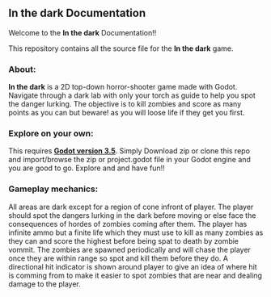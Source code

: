 ## In the dark Documentation

Welcome to the **In the dark** Documentation!!

This repository contains all the source file for the **In the dark** game.


### About: 
**In the dark** is a 2D top-down horror-shooter game made with Godot. Navigate through a dark lab with only your torch as guide to help you spot the danger lurking. The objective is to kill zombies and score as many points as you can but beware! as you will loose life if they get you first. 

### Explore on your own:
This requires **[Godot version 3.5](https://godotengine.org/download/archive/)**. Simply Download zip or clone this repo and import/browse the zip or project.godot file in your Godot engine and you are good to go. Explore and and have fun!!

### Gameplay mechanics:
All areas are dark except for a region of cone infront of player. The player should spot the dangers lurking in the dark before moving or else face the consequences of hordes of zombies coming after them. The player has infinite ammo but a finite life which they must use to kill as many zombies as they can and score the highest before being spat to death by zombie vommit. The zombies are spawned periodically and will chase the player once they are within range so spot and kill them before they do. A directional hit indicator is shown around player to give an idea of where hit is comming from to make it easier to spot zombies that are near and dealing damage to the player.
